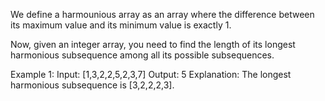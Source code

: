 
We define a harmounious array as an array where the difference between its maximum value and its minimum value is exactly 1.

Now, given an integer array, you need to find the length of its longest harmonious subsequence among all its possible subsequences.

Example 1:
Input: [1,3,2,2,5,2,3,7]
Output: 5
Explanation: The longest harmonious subsequence is [3,2,2,2,3].